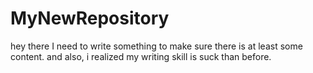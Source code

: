# MyNewRepository
hey there 
I need to write something to make sure there is at least some content.
and also, i realized my writing skill is suck than before.
